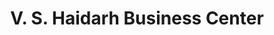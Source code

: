 ---
title: "V. S. Haidarh Business Center"
url: /monrovia/v-s-haidarh-business-center/
shop: general
---